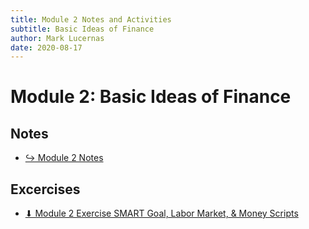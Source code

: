 ```yaml
---
title: Module 2 Notes and Activities
subtitle: Basic Ideas of Finance
author: Mark Lucernas
date: 2020-08-17
---
```



# Module 2: Basic Ideas of Finance

## Notes

- [↪ Module 2 Notes](notes)

## Excercises

- [⬇ Module 2 Exercise SMART Goal, Labor Market, & Money Scripts](file:../../../../../files/fall-2020/BUSE-120/module-2/module-2_exercise.docx)

